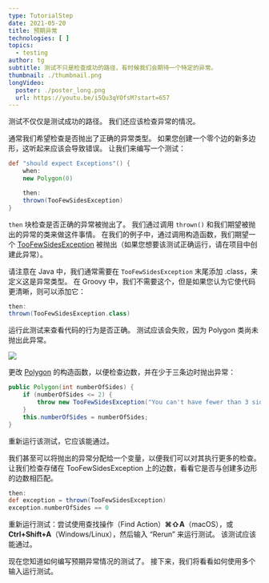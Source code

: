 ```yaml
---
type: TutorialStep
date: 2021-05-20
title: 预期异常
technologies: [ ]
topics:
  - testing
author: tg
subtitle: 测试不只是检查成功的路径，有时候我们会期待一个特定的异常。
thumbnail: ./thumbnail.png
longVideo:
  poster: ./poster_long.png
  url: https://youtu.be/i5Qu3qYOfsM?start=657
---
```


测试不仅仅是测试成功的路径。 我们还应该检查异常的情况。

通常我们希望检查是否抛出了正确的异常类型。 如果您创建一个零个边的新多边形，这听起来应该会导致错误。 让我们来编写一个测试：

```groovy
def "should expect Exceptions"() {
    when:
    new Polygon(0)

    then:
    thrown(TooFewSidesException)
}
```

`then` 块检查是否正确的异常被抛出了。 我们通过调用 `thrown()` 和我们期望被抛出的异常的类来做这件事情。 在我们的例子中，通过调用构造函数，我们期望一个 [TooFewSidesException](https://github.com/trishagee/spock-testing-demo/blob/main/src/main/java/com/mechanitis/demo/spock/TooFewSidesException.java) 被抛出（如果您想要该测试正确运行，请在项目中创建此异常）。

请注意在 Java 中，我们通常需要在 `TooFewSidesException` 末尾添加 .class，来定义这是异常类型。 在 Groovy 中，我们不需要这个，但是如果您认为它使代码更清晰，则可以添加它：

```groovy
then:
thrown(TooFewSidesException.class)
```

运行此测试来查看代码的行为是否正确。 测试应该会失败，因为 Polygon 类尚未抛出此异常。

![](./14.png)

更改 [Polygon](https://github.com/trishagee/spock-testing-demo/blob/main/src/main/java/com/mechanitis/demo/spock/Polygon.java) 的构造函数，以便检查边数，并在少于三条边时抛出异常：

```java
public Polygon(int numberOfSides) {
    if (numberOfSides <= 2) {
        throw new TooFewSidesException("You can't have fewer than 3 sides for a polygon", numberOfSides);
    }
    this.numberOfSides = numberOfSides;
}
```

重新运行该测试，它应该能通过。

我们甚至可以将抛出的异常分配给一个变量，以便我们可以对其执行更多的检查。 让我们检查存储在 TooFewSidesException 上的边数，看看它是否与创建多边形的边数相匹配。

```groovy
then:
def exception = thrown(TooFewSidesException)
exception.numberOfSides == 0
```

重新运行测试：尝试使用查找操作（Find Action）**⌘⇧A**（macOS），或 **Ctrl+Shift+A**（Windows/Linux），然后输入 “Rerun” 来运行测试。 该测试应该能通过。

现在您知道如何编写预期异常情况的测试了。 接下来，我们将看看如何使用多个输入运行测试。
